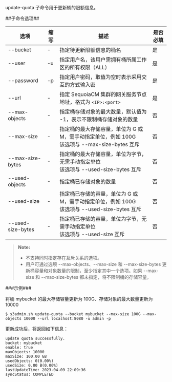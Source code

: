 update-quota 子命令用于更新桶的限额信息。

##子命令选项##

| 选项          | 缩写 | 描述                                            | 是否必填 |
| ------------- | ---- | ----------------------------------------------- | -------- |
| --bucket      |  -   | 指定待更新限额信息的桶名                                     | 是 |
| --user        |  -u  | 指定用户名，该用户需拥有桶所属工作区的所有权限（ALL）| 是 |
| --password    |  -p  | 指定用户密码，取值为空时表示采用交互的方式输入密             | 是 |
| --url         |  -   | 指定 SequoiaCM 集群的网关服务节点地址，格式为 `<IP>:<port>`  | 是 |
| --max-objects |  -   | 指定桶存储对象的最大数量，默认值为 -1，表示不限制桶存储对象的数量 | 否 |
| --max-size    |  -   | 指定桶的最大存储容量，单位为 G 或 M，需手动指定单位，例如 100G<br>该选项与 --max-size-bytes 互斥 | 否 |
| --max-size-bytes  | - | 指定桶的最大存储容量，单位为字节，无需手动指定单位<br>该选项与 --used-size-bytes 互斥 | 否 |
| --used-objects    | - | 指定桶已存储对象的数量                                     | 否    |
| --used-size       | - | 指定桶已存储的容量，单位为 G 或 M，需手动指定单位，例如 100G<br>该选项与 --used-size-bytes 互斥 | 否    |
| --used-size-bytes | - | 指定桶已存储的容量，单位为字节，无需手动指定单位<br>该选项与 --used-size 互斥 | 否    |

>**Note:**
>
> - 不支持同时指定存在互斥关系的选项。
> - 用户可通过选项 --max-objects、--max-size 和 --max-size-bytes 更新桶容量和对象数量的限制，至少指定其中一个选项。如果 --max-size 和 --max-size-bytes 都未指定，将不限制桶的存储容量。

###示例###

将桶 mybucket 的最大存储容量更新为 100G、存储对象的最大数量更新为 10000

```lang-bash
$ s3admin.sh update-quota --bucket mybucket --max-size 100G --max-objects 10000 --url localhost:8080 -u admin -p 
```

更新成功后，将返回如下信息：

```lang-text
update quota successfully.
bucket: mybucket
enable: true
maxObjects: 10000
maxSize: 100.00 GB
usedObjects: 0(0.00%)
usedSize: 0.00 B(0.00%)
lastUpdateTime: 2023-04-09 22:09:36
syncStatus: COMPLETED
```

